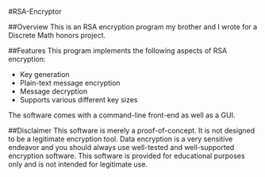 #RSA-Encryptor

##Overview
This is an RSA encryption program my brother and I wrote for a Discrete Math honors project.

##Features
This program implements the following aspects of RSA encryption:

* Key generation
* Plain-text message encryption
* Message decryption
* Supports various different key sizes

The software comes with a command-line front-end as well as a GUI.

##Disclaimer
This software is merely a proof-of-concept. It is not designed to be a legitimate encryption tool. Data encryption is a very sensitive endeavor and you should always use well-tested and well-supported encryption software. This software is provided for educational purposes only and is not intended for legitimate use.
